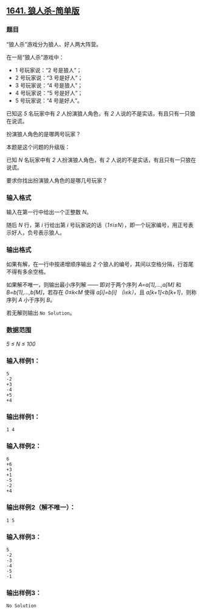 ## [1641. 狼人杀-简单版](https://www.acwing.com/problem/content/1643/)

### 题目

“狼人杀”游戏分为狼人、好人两大阵营。

在一局“狼人杀”游戏中：

- 1 号玩家说：“2 号是狼人”；
- 2 号玩家说：“3 号是好人”；
- 3 号玩家说：“4 号是狼人”；
- 4 号玩家说：“5 号是好人”；
- 5 号玩家说：“4 号是好人”。

已知这 *5* 名玩家中有 *2* 人扮演狼人角色，有 *2* 人说的不是实话，有且只有一只狼在说谎。

扮演狼人角色的是哪两号玩家？

本题是这个问题的升级版：

已知 *N* 名玩家中有 *2* 人扮演狼人角色，有 *2* 人说的不是实话，有且只有一只狼在说谎。

要求你找出扮演狼人角色的是哪几号玩家？

### 输入格式

输入在第一行中给出一个正整数 *N*。

随后 *N* 行，第 *i* 行给出第 *i* 号玩家说的话（*1≤i≤N*），即一个玩家编号，用正号表示好人，负号表示狼人。

### 输出格式

如果有解，在一行中按递增顺序输出 *2* 个狼人的编号，其间以空格分隔，行首尾不得有多余空格。

如果解不唯一，则输出最小序列解 —— 即对于两个序列 *A=a[1],…,a[M]* 和 *B=b[1],…,b[M]*，若存在 *0≤k<M* 使得 *a[i]=b[i] （i≤k）*，且 *a[k+1]<b[k+1]*，则称序列 *A* 小于序列 *B*。

若无解则输出 `No Solution`。

### 数据范围

*5 ≤ N ≤ 100*

### 输入样例1：

```
5
-2
+3
-4
+5
+4
```

### 输出样例1：

```
1 4
```

### 输入样例2：

```
6
+6
+3
+1
-5
-2
+4
```

### 输出样例2（解不唯一）：

```
1 5
```

### 输入样例3：

```
5
-2
-3
-4
-5
-1
```

### 输出样例3：

```
No Solution
```
